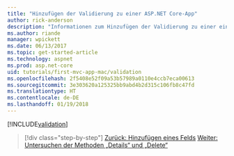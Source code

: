 ```yaml
---
title: "Hinzufügen der Validierung zu einer ASP.NET Core-App"
author: rick-anderson
description: "Informationen zum Hinzufügen der Validierung zu einer einfachen ASP.NET Core-App."
ms.author: riande
manager: wpickett
ms.date: 06/13/2017
ms.topic: get-started-article
ms.technology: aspnet
ms.prod: asp.net-core
uid: tutorials/first-mvc-app-mac/validation
ms.openlocfilehash: 2f5408e52f09a53b57989a0110e4ccb7eca00613
ms.sourcegitcommit: 3e303620a125325bb9abd4b2d315c106fb8c47fd
ms.translationtype: HT
ms.contentlocale: de-DE
ms.lasthandoff: 01/19/2018
---
```

[!INCLUDE[validation](../../includes/mvc-intro/validation.md)]

>[!div class="step-by-step"]
[Zurück: Hinzufügen eines Felds](new-field.md)
[Weiter: Untersuchen der Methoden „Details“ und „Delete“](xref:tutorials/first-mvc-app/details)


